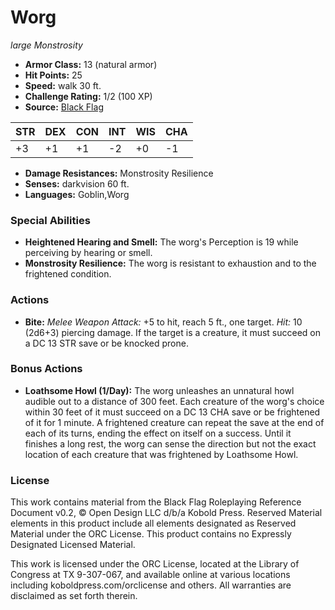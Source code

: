 # Worg

*large* *Monstrosity*

- **Armor Class:** 13 (natural armor)
- **Hit Points:** 25 
- **Speed:** walk 30 ft.
- **Challenge Rating:** 1/2 (100 XP)
- **Source:** [Black Flag](https://koboldpress.com/kpstore/product/tovrpg-pg-mv/)

| STR | DEX | CON | INT | WIS | CHA |
| --- | --- | --- | --- | --- | --- |
| +3 | +1 | +1 | -2 | +0 | -1 |

- **Damage Resistances:** Monstrosity Resilience
- **Senses:** darkvision 60 ft.
- **Languages:** Goblin,Worg

### Special Abilities

- **Heightened Hearing and Smell:** The worg's Perception is 19 while perceiving by hearing or smell.
- **Monstrosity Resilience:** The worg is resistant to exhaustion and to the frightened condition.

### Actions

- **Bite:** _Melee Weapon Attack:_ +5 to hit, reach 5 ft., one target. _Hit:_ 10 (2d6+3) piercing damage. If the target is a creature, it must succeed on a DC 13 STR save or be knocked prone.

### Bonus Actions

- **Loathsome Howl (1/Day):** The worg unleashes an unnatural howl audible out to a distance of 300 feet. Each creature of the worg's choice within 30 feet of it must succeed on a DC 13 CHA save or be frightened of it for 1 minute. A frightened creature can repeat the save at the end of each of its turns, ending the effect on itself on a success. Until it finishes a long rest, the worg can sense the direction but not the exact location of each creature that was frightened by Loathsome Howl.


### License

This work contains material from the Black Flag Roleplaying Reference Document v0.2, © Open Design LLC d/b/a Kobold Press. Reserved Material elements in this product include all elements designated as Reserved Material under the ORC License. This product contains no Expressly Designated Licensed Material.

This work is licensed under the ORC License, located at the Library of Congress at TX 9-307-067, and available online at various locations including koboldpress.com/orclicense and others. All warranties are disclaimed as set forth therein.
